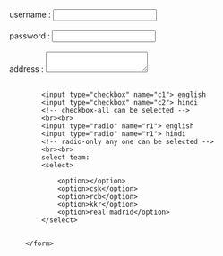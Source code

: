 <!DOCTYPE html>
<html>
<head>
	<title>FUEL impact</title>
</head>
<body>
		<form>
			username : <input type="text" name="t1 "> <br><br>  <!-- single line input -->
			password : <input type="password" name="ps" maxlength="8" minlength="5"><br><br>  <!-- password input -->
			address  : <textarea> </textarea> <!-- multi line input -->
			<br><br>

			<input type="checkbox" name="c1"> english
			<input type="checkbox" name="c2"> hindi  
			<!-- checkbox-all can be selected -->
			<br><br>
			<input type="radio" name="r1"> english
			<input type="radio" name="r1"> hindi
			<!-- radio-only any one can be selected -->
			<br><br>
			select team:
			<select>

				<option></option>
				<option>csk</option>
				<option>rcb</option>
				<option>kkr</option>
				<option>real madrid</option>
			</select>


		</form>
</body>
</html
